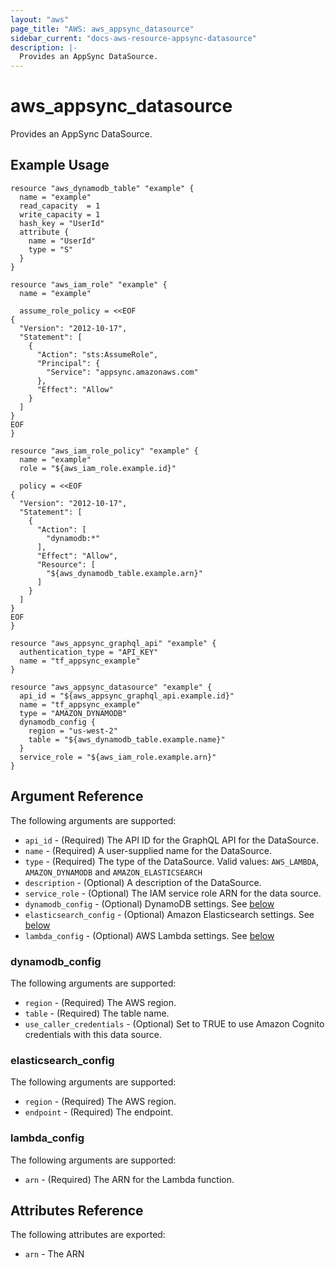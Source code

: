 ```yaml
---
layout: "aws"
page_title: "AWS: aws_appsync_datasource"
sidebar_current: "docs-aws-resource-appsync-datasource"
description: |-
  Provides an AppSync DataSource.
---
```


# aws_appsync_datasource

Provides an AppSync DataSource.

## Example Usage

```hcl
resource "aws_dynamodb_table" "example" {
  name = "example"
  read_capacity  = 1
  write_capacity = 1
  hash_key = "UserId"
  attribute {
    name = "UserId"
    type = "S"
  }
}

resource "aws_iam_role" "example" {
  name = "example"

  assume_role_policy = <<EOF
{
  "Version": "2012-10-17",
  "Statement": [
    {
      "Action": "sts:AssumeRole",
      "Principal": {
        "Service": "appsync.amazonaws.com"
      },
      "Effect": "Allow"
    }
  ]
}
EOF
}

resource "aws_iam_role_policy" "example" {
  name = "example"
  role = "${aws_iam_role.example.id}"

  policy = <<EOF
{
  "Version": "2012-10-17",
  "Statement": [
    {
      "Action": [
        "dynamodb:*"
      ],
      "Effect": "Allow",
      "Resource": [
        "${aws_dynamodb_table.example.arn}"
      ]
    }
  ]
}
EOF
}

resource "aws_appsync_graphql_api" "example" {
  authentication_type = "API_KEY"
  name = "tf_appsync_example"
}

resource "aws_appsync_datasource" "example" {
  api_id = "${aws_appsync_graphql_api.example.id}"
  name = "tf_appsync_example"
  type = "AMAZON_DYNAMODB"
  dynamodb_config {
    region = "us-west-2"
    table = "${aws_dynamodb_table.example.name}"
  }
  service_role = "${aws_iam_role.example.arn}"
}
```

## Argument Reference

The following arguments are supported:

* `api_id` - (Required) The API ID for the GraphQL API for the DataSource.
* `name` - (Required) A user-supplied name for the DataSource.
* `type` - (Required) The type of the DataSource. Valid values: `AWS_LAMBDA`, `AMAZON_DYNAMODB` and `AMAZON_ELASTICSEARCH`
* `description` - (Optional) A description of the DataSource.
* `service_role` - (Optional) The IAM service role ARN for the data source.
* `dynamodb_config` - (Optional) DynamoDB settings. See [below](#dynamodb_config)
* `elasticsearch_config` - (Optional) Amazon Elasticsearch settings. See [below](#elasticsearch_config)
* `lambda_config` - (Optional) AWS Lambda settings. See [below](#lambda_config)

### dynamodb_config

The following arguments are supported:

* `region` - (Required) The AWS region.
* `table` - (Required) The table name.
* `use_caller_credentials` - (Optional) Set to TRUE to use Amazon Cognito credentials with this data source.

### elasticsearch_config

The following arguments are supported:

* `region` - (Required) The AWS region.
* `endpoint` - (Required) The endpoint.

### lambda_config

The following arguments are supported:

* `arn` - (Required) The ARN for the Lambda function.

## Attributes Reference

The following attributes are exported:

* `arn` - The ARN
